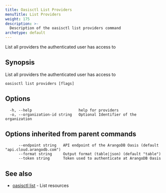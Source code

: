 ```yaml
---
title: Oasisctl List Providers
menuTitle: List Providers
weight: 175
description: >-
  Description of the oasisctl list providers command
archetype: default
---
```

List all providers the authenticated user has access to

## Synopsis

List all providers the authenticated user has access to

```
oasisctl list providers [flags]
```

## Options

```
  -h, --help                     help for providers
  -o, --organization-id string   Optional Identifier of the organization
```

## Options inherited from parent commands

```
      --endpoint string   API endpoint of the ArangoDB Oasis (default "api.cloud.arangodb.com")
      --format string     Output format (table|json) (default "table")
      --token string      Token used to authenticate at ArangoDB Oasis
```

## See also

* [oasisctl list](_index.md)	 - List resources

